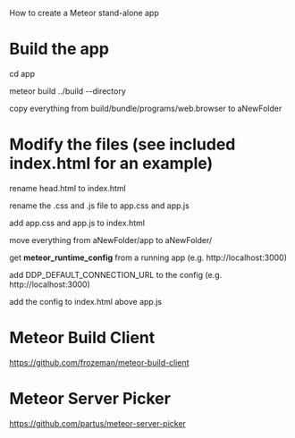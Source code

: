 How to create a Meteor stand-alone app

# Build the app
cd app

meteor build ../build --directory

copy everything from build/bundle/programs/web.browser to aNewFolder

# Modify the files (see included index.html for an example)
rename head.html to index.html

rename the .css and .js file to app.css and app.js

add app.css and app.js to index.html

move everything from aNewFolder/app to aNewFolder/

get __meteor_runtime_config__ from a running app (e.g. http://localhost:3000)

add DDP_DEFAULT_CONNECTION_URL to the config (e.g. http://localhost:3000)

add the config to index.html above app.js

# Meteor Build Client
https://github.com/frozeman/meteor-build-client

# Meteor Server Picker
https://github.com/partus/meteor-server-picker